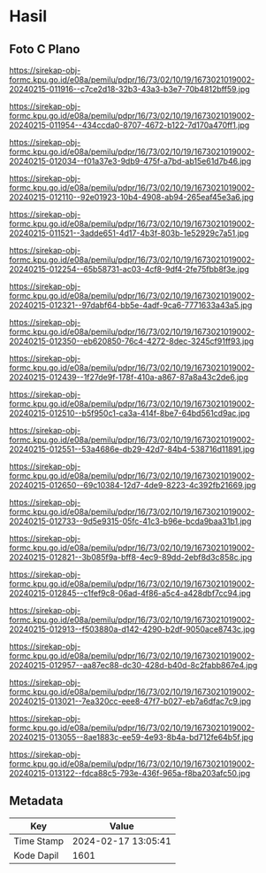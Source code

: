 # Hasil

## Foto C Plano

https://sirekap-obj-formc.kpu.go.id/e08a/pemilu/pdpr/16/73/02/10/19/1673021019002-20240215-011916--c7ce2d18-32b3-43a3-b3e7-70b4812bff59.jpg

https://sirekap-obj-formc.kpu.go.id/e08a/pemilu/pdpr/16/73/02/10/19/1673021019002-20240215-011954--434ccda0-8707-4672-b122-7d170a470ff1.jpg

https://sirekap-obj-formc.kpu.go.id/e08a/pemilu/pdpr/16/73/02/10/19/1673021019002-20240215-012034--f01a37e3-9db9-475f-a7bd-ab15e61d7b46.jpg

https://sirekap-obj-formc.kpu.go.id/e08a/pemilu/pdpr/16/73/02/10/19/1673021019002-20240215-012110--92e01923-10b4-4908-ab94-265eaf45e3a6.jpg

https://sirekap-obj-formc.kpu.go.id/e08a/pemilu/pdpr/16/73/02/10/19/1673021019002-20240215-011521--3adde651-4d17-4b3f-803b-1e52929c7a51.jpg

https://sirekap-obj-formc.kpu.go.id/e08a/pemilu/pdpr/16/73/02/10/19/1673021019002-20240215-012254--65b58731-ac03-4cf8-9df4-2fe75fbb8f3e.jpg

https://sirekap-obj-formc.kpu.go.id/e08a/pemilu/pdpr/16/73/02/10/19/1673021019002-20240215-012321--97dabf64-bb5e-4adf-9ca6-7771633a43a5.jpg

https://sirekap-obj-formc.kpu.go.id/e08a/pemilu/pdpr/16/73/02/10/19/1673021019002-20240215-012350--eb620850-76c4-4272-8dec-3245cf91ff93.jpg

https://sirekap-obj-formc.kpu.go.id/e08a/pemilu/pdpr/16/73/02/10/19/1673021019002-20240215-012439--1f27de9f-178f-410a-a867-87a8a43c2de6.jpg

https://sirekap-obj-formc.kpu.go.id/e08a/pemilu/pdpr/16/73/02/10/19/1673021019002-20240215-012510--b5f950c1-ca3a-414f-8be7-64bd561cd9ac.jpg

https://sirekap-obj-formc.kpu.go.id/e08a/pemilu/pdpr/16/73/02/10/19/1673021019002-20240215-012551--53a4686e-db29-42d7-84b4-538716d11891.jpg

https://sirekap-obj-formc.kpu.go.id/e08a/pemilu/pdpr/16/73/02/10/19/1673021019002-20240215-012650--69c10384-12d7-4de9-8223-4c392fb21669.jpg

https://sirekap-obj-formc.kpu.go.id/e08a/pemilu/pdpr/16/73/02/10/19/1673021019002-20240215-012733--9d5e9315-05fc-41c3-b96e-bcda9baa31b1.jpg

https://sirekap-obj-formc.kpu.go.id/e08a/pemilu/pdpr/16/73/02/10/19/1673021019002-20240215-012821--3b085f9a-bff8-4ec9-89dd-2ebf8d3c858c.jpg

https://sirekap-obj-formc.kpu.go.id/e08a/pemilu/pdpr/16/73/02/10/19/1673021019002-20240215-012845--c1fef9c8-06ad-4f86-a5c4-a428dbf7cc94.jpg

https://sirekap-obj-formc.kpu.go.id/e08a/pemilu/pdpr/16/73/02/10/19/1673021019002-20240215-012913--f503880a-d142-4290-b2df-9050ace8743c.jpg

https://sirekap-obj-formc.kpu.go.id/e08a/pemilu/pdpr/16/73/02/10/19/1673021019002-20240215-012957--aa87ec88-dc30-428d-b40d-8c2fabb867e4.jpg

https://sirekap-obj-formc.kpu.go.id/e08a/pemilu/pdpr/16/73/02/10/19/1673021019002-20240215-013021--7ea320cc-eee8-47f7-b027-eb7a6dfac7c9.jpg

https://sirekap-obj-formc.kpu.go.id/e08a/pemilu/pdpr/16/73/02/10/19/1673021019002-20240215-013055--8ae1883c-ee59-4e93-8b4a-bd712fe64b5f.jpg

https://sirekap-obj-formc.kpu.go.id/e08a/pemilu/pdpr/16/73/02/10/19/1673021019002-20240215-013122--fdca88c5-793e-436f-965a-f8ba203afc50.jpg


## Metadata

| Key        | Value               |
| ---------- | ------------------- |
| Time Stamp | 2024-02-17 13:05:41 |
| Kode Dapil | 1601                |



